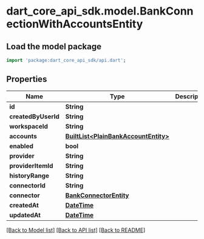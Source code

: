# dart_core_api_sdk.model.BankConnectionWithAccountsEntity

## Load the model package
```dart
import 'package:dart_core_api_sdk/api.dart';
```

## Properties
Name | Type | Description | Notes
------------ | ------------- | ------------- | -------------
**id** | **String** |  | 
**createdByUserId** | **String** |  | 
**workspaceId** | **String** |  | 
**accounts** | [**BuiltList&lt;PlainBankAccountEntity&gt;**](PlainBankAccountEntity.md) |  | 
**enabled** | **bool** |  | 
**provider** | **String** |  | 
**providerItemId** | **String** |  | 
**historyRange** | **String** |  | 
**connectorId** | **String** |  | 
**connector** | [**BankConnectorEntity**](BankConnectorEntity.md) |  | 
**createdAt** | [**DateTime**](DateTime.md) |  | 
**updatedAt** | [**DateTime**](DateTime.md) |  | 

[[Back to Model list]](../README.md#documentation-for-models) [[Back to API list]](../README.md#documentation-for-api-endpoints) [[Back to README]](../README.md)


